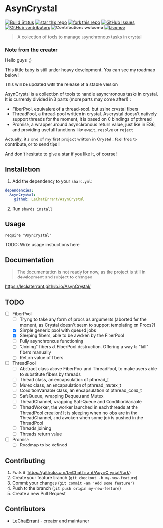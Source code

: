 # AsynCrystal

[![Build Status](https://travis-ci.org/LeChatErrant/AsynCrystal.svg?branch=master)](https://travis-ci.org/LeChatErrant/AsynCrystal)
[![star this repo](http://githubbadges.com/star.svg?user=LeChatErrant&repo=AsynCrystal&style=default)](https://github.com/LeChatErrant/AsynCrystal)
[![fork this repo](http://githubbadges.com/fork.svg?user=LeChatErrant&repo=AsynCrystal&style=default)](https://github.com/LeChatErrant/AsynCrystal/fork)
[![GitHub Issues](https://img.shields.io/github/issues/LeChatErrant/AsynCrystal.svg)](https://github.com/LeChatErrant/AsynCrystal/issues)
[![GitHub contributors](https://img.shields.io/github/contributors/LeChatErrant/AsynCrystal.svg)](https://GitHub.com/LeChatErrant/AsynCrystal/graphs/contributors/)
![Contributions welcome](https://img.shields.io/badge/contributions-welcome-green.svg)
[![License](https://img.shields.io/badge/license-MIT-blue.svg)](https://opensource.org/licenses/MIT)
> A collection of tools to manage asynchronous tasks in crystal

### Note from the creator

Hello guys! ;)

This little baby is still under heavy development. You can see my roadmap below!

This will be updated with the release of a stable version



AsynCrystal is a collection of tools to handle asynchronous tasks in crystal. It is currently divided in 3 parts (more parts may come after!) :
 - FiberPool, equivalent of a thread-pool, but using crystal fibers
 - ThreadPool, a thread-pool written in crystal. As crystal doesn't natively support threads for the moment, it is based on C bindings of pthread
 - Promise, a wrapper around asynchronous return value, just like in ES6, and providing usefull functions like `await`, `resolve` or `reject`



Actually, it's one of my first project written in Crystal : feel free to contribute, or to send tips !

And don't hesitate to give a star if you like it, of course!


## Installation

1. Add the dependency to your `shard.yml`:

```yaml
dependencies:
  AsynCrystal:
    github: LeChatErrant/AsynCrystal
```

2. Run `shards install`

## Usage

```crystal
require "AsynCrystal"
```

TODO: Write usage instructions here

## Documentation

> The documentation is not ready for now, as the project is still in development and subject to changes

https://lechaterrant.github.io/AsynCrystal/

## TODO

- [ ] FiberPool
   - [ ] Trying to take any form of procs as arguments (aborted for the moment, as Crystal doesn't seem to support templating on Procs?)
   - [x] Simple generic pool with queued jobs
   - [x] Sleeping fibers, able to be awoken by the FiberPool
   - [ ] Fully asynchronous functioning
   - [ ] "Joining" fibers at FiberPool destruction. Offering a way to "kill" fibers manually
   - [ ] Return value of fibers

- [ ] ThreadPool
   - [ ] Abstract class above FiberPool and ThreadPool, to make users able to substitute fibers by threads
   - [ ] Thread class, an encapsulation of pthread_t
   - [ ] Mutex class, an encapsulation of pthread_mutex_t
   - [ ] ConditionVariable class, an encapsulation of pthread_cond_t
   - [ ] SafeQueue, wrapping Dequeu and Mutex
   - [ ] ThreadChannel, wrapping SafeQueue and ConditionVariable
   - [ ] ThreadWorker, the worker launched in each threads at the ThreadPool creation! It is sleeping when no jobs are in the ThreadChannel, and awoken when some job is pushed in the ThreadPool
   - [ ] Threads joining
   - [ ] Threads return value

- [ ] Promise
  - [ ] Roadmap to be defined

## Contributing

1. Fork it (<https://github.com/LeChatErrant/AsynCrystal/fork>)
2. Create your feature branch (`git checkout -b my-new-feature`)
3. Commit your changes (`git commit -am 'Add some feature'`)
4. Push to the branch (`git push origin my-new-feature`)
5. Create a new Pull Request

## Contributors

- [LeChatErrant](https://github.com/LeChatErrant) - creator and maintainer
